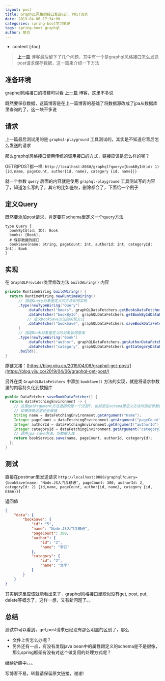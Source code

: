 ```yaml
---
layout: post
title: GraphQL风格的接口发送GET、POST请求
date: 2019-04-06 17:34:00
categories: spring-boot学习笔记
tags: spring-boot graphql
author: 朋也
---
```


* content
{:toc}

> [上一篇](https://blog.yiiu.co/2019/04/03/spring-boot-graphql/) 博客最后留下了几个问题，其中有一个是graphql风格接口怎么发送post请求保存数据，这一篇来介绍一下方法

## 准备环境

graphql风格接口的搭建可以看 [上一篇](https://blog.yiiu.co/2019/04/03/spring-boot-graphql/) 博客，这里不多说

既然要保存数据，这篇博客是在上一篇博客的基础了将数据源改成了jpa从数据库里查询的了，这一块不多说






## 请求

上一篇最后测试用的是 `graphql-playground` 工具测试的，其实是不知道它背后怎么发送的请求

那么graphql风格接口使用传统的调用接口的方式，链接应该是怎么样的呢？

GET和POST都一样: `http://localhost:8080/graphql?query={bookById(id: 1) {id,name, pageCount, author{id, name}, category {id, name}}}`

就一个参数 `query` 后面的内容就是使用 `graphql-playground` 工具测试写的内容了，知道怎么写的了，其它的比如鉴权，删除都会了，下面给一个例子

## 定义Query

既然要添加post请求，肯定要在schema里定义一个query方法

```
type Query {
  bookById(id: ID): Book
  books: [Book],
  # 保存数据的接口
  bookSave(name: String, pageCount: Int, authorId: Int, categoryId: Int): Book
}
```

## 实现

在 `GraphQLProvider`类里修改方法 `buildWiring()` 内容

```java
private RuntimeWiring buildWiring() {
  return RuntimeWiring.newRuntimeWiring()
      // 指定Query对象里定义的方法如何实现
      .type(newTypeWiring("Query")
          .dataFetcher("books", graphQLDataFetchers.getBooksDataFetcher())
          .dataFetcher("bookById", graphQLDataFetchers.getBookByIdDataFetcher())
          // 定义bookSave方法的实现方式
          .dataFetcher("bookSave", graphQLDataFetchers.saveBookDataFetcher())
      )
      // 指定Book对象里定义的对象如何查询
      .type(newTypeWiring("Book")
          .dataFetcher("author", graphQLDataFetchers.getAuthorDataFetcher())
          .dataFetcher("category", graphQLDataFetchers.getCategoryDataFetcher()))
      .build();
}
```

原链文接：[https://blog.yiiu.co/2019/04/06/graphql-get-post/](https://blog.yiiu.co/2019/04/06/graphql-get-post/)

另外在类 `GraphQLDataFetchers` 中添加 `bookSave()` 方法的实现，就是将请求参数里的内容持久化到数据库

```java
public DataFetcher saveBookDataFetcher() {
  return dataFetchingEnvironment -> {
    // 这里getArgument方法返回的是一个泛型T，也就是在schema里定义方法时指定参数的类型是啥，这里就用啥类型接收，不用转换
    // 如果转换这里还会报错
    String name = dataFetchingEnvironment.getArgument("name");
    Integer pageCount = dataFetchingEnvironment.getArgument("pageCount");
    Integer authorId = dataFetchingEnvironment.getArgument("authorId");
    Integer categoryId = dataFetchingEnvironment.getArgument("categoryId");
    // 调用jpa save方法，将数据入库
    return bookService.save(name, pageCount, authorId, categoryId);
  };
}
```

## 测试

直接在postman里发送请求 `http://localhost:8080/graphql?query={bookSave(name: "Node.JS入门与精通", pageCount: 300, authorId: 2, categoryId: 2) {id,name, pageCount, author{id, name}, category {id, name}}}`

返回值

```json
{
    "data": {
        "bookSave": {
            "id": "5",
            "name": "Node.JS入门与精通",
            "pageCount": 300,
            "author": {
                "id": "2",
                "name": "李四"
            },
            "category": {
                "id": "2",
                "name": "文学"
            }
        }
    }
}
```

其实到这里应该就能看出来了，graphql风格接口里貌似没有get, post, put, delete等概念了，这样一想，又有新问题了。。

## 总结

测试中可以看到，get,post请求已经没有那么明显的区别了，那么

- 文件上传怎么办呢？
- 另外还有一点，有没有发现java bean中的属性跟定义的schema是不是很像，那么spring框架有没有对这个做复用的处理方式呢？

继续折腾中。。。

写博客不易，转载请保留原文链接，谢谢!